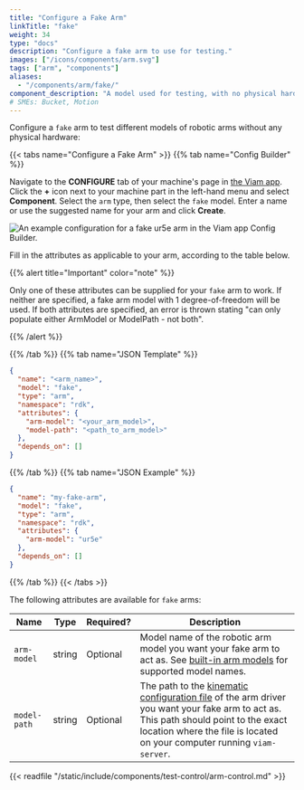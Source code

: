 ```yaml
---
title: "Configure a Fake Arm"
linkTitle: "fake"
weight: 34
type: "docs"
description: "Configure a fake arm to use for testing."
images: ["/icons/components/arm.svg"]
tags: ["arm", "components"]
aliases:
  - "/components/arm/fake/"
component_description: "A model used for testing, with no physical hardware."
# SMEs: Bucket, Motion
---
```


Configure a `fake` arm to test different models of robotic arms without any physical hardware:

{{< tabs name="Configure a Fake Arm" >}}
{{% tab name="Config Builder" %}}

Navigate to the **CONFIGURE** tab of your machine's page in [the Viam app](https://app.viam.com).
Click the **+** icon next to your machine part in the left-hand menu and select **Component**.
Select the `arm` type, then select the `fake` model.
Enter a name or use the suggested name for your arm and click **Create**.

![An example configuration for a fake ur5e arm in the Viam app Config Builder.](/components/arm/fake-arm-ui-config.png)

Fill in the attributes as applicable to your arm, according to the table below.

{{% alert title="Important" color="note" %}}

Only one of these attributes can be supplied for your `fake` arm to work.
If neither are specified, a fake arm model with 1 degree-of-freedom will be used.
If both attributes are specified, an error is thrown stating "can only populate either ArmModel or ModelPath - not both".

{{% /alert %}}

{{% /tab %}}
{{% tab name="JSON Template" %}}

```json {class="line-numbers linkable-line-numbers"}
{
  "name": "<arm_name>",
  "model": "fake",
  "type": "arm",
  "namespace": "rdk",
  "attributes": {
    "arm-model": "<your_arm_model>",
    "model-path": "<path_to_arm_model>"
  },
  "depends_on": []
}
```

{{% /tab %}}
{{% tab name="JSON Example" %}}

```json {class="line-numbers linkable-line-numbers"}
{
  "name": "my-fake-arm",
  "model": "fake",
  "type": "arm",
  "namespace": "rdk",
  "attributes": {
    "arm-model": "ur5e"
  },
  "depends_on": []
}
```

{{% /tab %}}
{{< /tabs >}}

The following attributes are available for `fake` arms:

<!-- prettier-ignore -->
| Name | Type | Required? | Description |
| ---- | ---- | --------- | ----------- |
| `arm-model` | string | Optional | Model name of the robotic arm model you want your fake arm to act as. See [built-in arm models](../#supported-models) for supported model names. |
| `model-path` | string | Optional | The path to the [kinematic configuration file](/internals/kinematic-chain-config/) of the arm driver you want your fake arm to act as. This path should point to the exact location where the file is located on your computer running `viam-server`. |

{{< readfile "/static/include/components/test-control/arm-control.md" >}}
